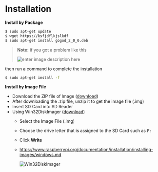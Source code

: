 Installation
===================



**Install by Package**

```bash
$ sudo apt-get update
$ wget https://ksfjdflkjslkdf
$ sudo apt-get install gogod_2_0_0.deb
```

> **Note:** if you got a problem like this
> 
> ![enter image description here](https://git.learninginventions.org/gogo/gogod/raw/master/docs/images/installation/install_error.png)

then run a command to complete the installation

```bash
$ sudo apt-get install -f
```

**Install by Image File**

 - Download the ZIP file of Image (<a href="https://gogo.learninginventions.org/download/#raspberrypi" target="_blank">download</a>)
 - After downloading the .zip file, unzip it to get the image file (.img)
 - Insert SD Card into SD Reader
 - Using  Win32DiskImager  ([download](https://sourceforge.net/projects/win32diskimager/)) 
	 - Select the Image File (.img) 
	 - Choose the drive letter that is assigned to the SD Card such as <kbd>F:</kbd>
	 - Click **Write**
	 - https://www.raspberrypi.org/documentation/installation/installing-images/windows.md
	 
	    ![Win32DiskImager](https://git.learninginventions.org/gogo/gogod/raw/master/docs/images/installation/win32diskimager.png)
